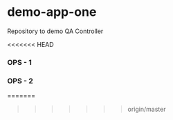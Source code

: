 # demo-app-one
Repository to demo QA Controller

<<<<<<< HEAD
### OPS - 1

### OPS - 2

=======
>>>>>>> origin/master
